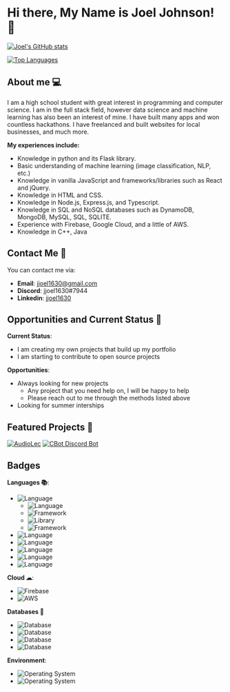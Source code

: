 # Hi there, My Name is Joel Johnson! 👋

<!--
**jjoel1630/jjoel1630** is a ✨ _special_ ✨ repository because its `README.md` (this file) appears on your GitHub profile.

Here are some ideas to get you started:

- 🔭 I’m currently working on ...
- 🌱 I’m currently learning ...
- 👯 I’m looking to collaborate on ...
- 🤔 I’m looking for help with ...
- 💬 Ask me about ...
- 📫 How to reach me: ...
- 😄 Pronouns: ...
- ⚡ Fun fact: ...
-->

[![Joel's GitHub stats](https://github-readme-stats.vercel.app/api?username=jjoel1630&theme=material-palenight&show_icons=true)](https://github.com/anuraghazra/github-readme-stats)

[![Top Languages](https://github-readme-stats.vercel.app/api/top-langs/?username=jjoel1630&theme=material-palenight&show_icons=true)](https://github.com/anuraghazra/github-readme-stats)

## About me 💻

I am a high school student with great interest in programming and computer science. I am in the full stack field, however data science and machine learning has also been an interest of mine. I have built many apps and won countless hackathons. I have freelanced and built websites for local businesses, and much more.

**My experiences include:**
- Knowledge in python and its Flask library.
- Basic understanding of machine learning (image classification, NLP, etc.)
- Knowledge in vanilla JavaScript and frameworks/libraries such as React and jQuery.
- Knowledge in HTML and CSS.
- Knowledge in Node.js, Express.js, and Typescript.
- Knowledge in SQL and NoSQL databases such as DynamoDB, MongoDB, MySQL, SQL, SQLITE.
- Experience with Firebase, Google Cloud, and a little of AWS.
- Knowledge in C++, Java

## Contact Me 📮
You can contact me via:
- **Email**: jjoel1630@gmail.com
- **Discord**: jjoel1630#7944
- **Linkedin**: [jjoel1630](https://www.linkedin.com/in/jjoel1630/)

## Opportunities and Current Status 📁
**Current Status**:
- I am creating my own projects that build up my portfolio
- I am starting to contribute to open source projects

**Opportunities**:
- Always looking for new projects
  - Any project that you need help on, I will be happy to help
  - Please reach out to me through the methods listed above
- Looking for summer interships

## Featured Projects 🥇
[![AudioLec](https://github-readme-stats.vercel.app/api/pin/?username=aryamankukal&repo=AudioLec&theme=material-palenight&show_icons=true)](https://github.com/anuraghazra/github-readme-stats)
[![CBot Discord Bot](https://github-readme-stats.vercel.app/api/pin/?username=jjoel1630&repo=CBot&theme=material-palenight&show_icons=true)](https://github.com/anuraghazra/github-readme-stats)

## Badges
**Languages 📚**:
- ![Language](https://img.shields.io/badge/Language-JavaScript-blue?style=for-the-badge&logo=JavaScript&logoColor=white)
  - ![Language](https://img.shields.io/badge/Language-TypeScript-blue?style=for-the-badge&logo=TypeScript&logoColor=white)
  - ![Framework](https://img.shields.io/badge/Framework-Nodejs-blue?style=for-the-badge&logo=Javascript&logoColor=white)
  - ![Library](https://img.shields.io/badge/Library-React-blue?style=for-the-badge&logo=React&logoColor=white)
  - ![Framework](https://img.shields.io/badge/Framework-Expressjs-blue?style=for-the-badge&logo=Express&logoColor=white)
- ![Language](https://img.shields.io/badge/Language-HTML-blue?style=for-the-badge&logo=HTML5&logoColor=white)
- ![Language](https://img.shields.io/badge/Language-CSS-blue?style=for-the-badge&logo=CSS3&logoColor=white)
- ![Language](https://img.shields.io/badge/Language-C++-blue?style=for-the-badge&logoColor=white)
- ![Language](https://img.shields.io/badge/Language-Java-blue?style=for-the-badge&logo=Java&logoColor=white)
- ![Language](https://img.shields.io/badge/Language-Python-blue?style=for-the-badge&logo=Python&logoColor=white)

**Cloud ☁**:
- ![Firebase](https://img.shields.io/badge/Cloud%20SDK-Firebase-blue?style=for-the-badge&logo=Firebase&logoColor=white)
- ![AWS](https://img.shields.io/badge/Cloud%20Provider-AWS-blue?style=for-the-badge&logo=Amazon%20AWS&logoColor=white)

**Databases 📄**
- ![Database](https://img.shields.io/badge/Database-MongoDB-blue?style=for-the-badge&logo=MongoDB&logoColor=white)
- ![Database](https://img.shields.io/badge/Database-DynamoDB-blue?style=for-the-badge&logo=Amazon%20DynamoDB&logoColor=white)
- ![Database](http://img.shields.io/badge/Database-MySQL-blue?style=for-the-badge&logo=MySQL&logoColor=white)
- ![Database](https://img.shields.io/badge/Database-SQLITE-blue?style=for-the-badge&logo=SQLite&logoColor=white)

**Environment**:
- ![Operating System](https://img.shields.io/badge/Operating%20System-Ubuntu-blue?style=for-the-badge&logo=Ubuntu&logoColor=white)
- ![Operating System](https://img.shields.io/badge/Operating%20System-Windows-blue?style=for-the-badge&logo=Windows&logoColor=white)
